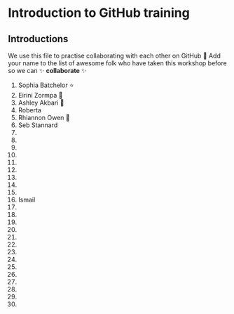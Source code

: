 # Introduction to GitHub training

## Introductions

We use this file to practise collaborating with each other on GitHub :tada: Add your name to the list of awesome folk who have taken this workshop before so we can :sparkles: **collaborate** :sparkles:

1. Sophia Batchelor :star:
2. Eirini Zormpa 🌻
3. Ashley Akbari 🚀
4. Roberta 
5. Rhiannon Owen :cherry_blossom:
6. Seb Stannard 
7.
8.
9.
10.
11.
12.
13.
14.
15.
16. Ismail
17. 
18. 
19. 
20. 
21. 
22.
23. 
24. 
25. 
26. 
27. 
28. 
29. 
30. 
